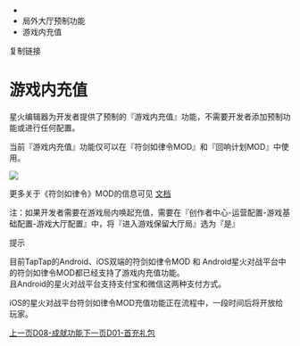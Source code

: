   * [](/)
  * 局外大厅预制功能
  * 游戏内充值

复制链接

# 游戏内充值

星火编辑器为开发者提供了预制的『游戏内充值』功能，不需要开发者添加预制功能或进行任何配置。

当前『游戏内充值』功能仅可以在『符剑如律令MOD』和『回响计划MOD』中使用。

![](/assets/images/充值截图-7a15c79f2ce9765053929e5941ffccf2.jpg)

更多关于《符剑如律令》MOD的信息可见 [文档](https://doc.sce.xd.com/Manual/GamePublish/FujianMOD)

注：如果开发者需要在游戏局内唤起充值，需要在『创作者中心-运营配置-游戏基础配置-游戏大厅配置』中，将『进入游戏保留大厅局』选为『是』

提示

目前TapTap的Android、iOS双端的符剑如律令MOD 和 Android星火对战平台中的符剑如律令MOD都已经支持了游戏内充值功能。  
且Android的星火对战平台支持支付宝和微信这两种支付方式。

iOS的星火对战平台符剑如律令MOD充值功能正在流程中，一段时间后将开放给玩家。

[上一页D08-成就功能](/Manual/Homepage/Achievement)[下一页D01-首充礼包](/Manual/Homepage/FisrtGift)


